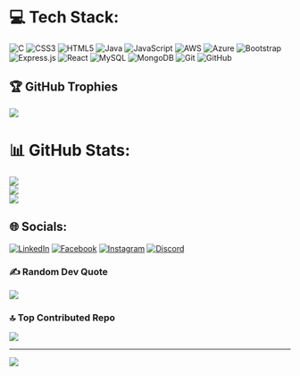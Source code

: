 

# 💻 Tech Stack:
![C](https://img.shields.io/badge/c-%2300599C.svg?style=for-the-badge&logo=c&logoColor=white) ![CSS3](https://img.shields.io/badge/css3-%231572B6.svg?style=for-the-badge&logo=css3&logoColor=white) ![HTML5](https://img.shields.io/badge/html5-%23E34F26.svg?style=for-the-badge&logo=html5&logoColor=white) ![Java](https://img.shields.io/badge/java-%23ED8B00.svg?style=for-the-badge&logo=openjdk&logoColor=white) ![JavaScript](https://img.shields.io/badge/javascript-%23323330.svg?style=for-the-badge&logo=javascript&logoColor=%23F7DF1E) ![AWS](https://img.shields.io/badge/AWS-%23FF9900.svg?style=for-the-badge&logo=amazon-aws&logoColor=white) ![Azure](https://img.shields.io/badge/azure-%230072C6.svg?style=for-the-badge&logo=microsoftazure&logoColor=white) ![Bootstrap](https://img.shields.io/badge/bootstrap-%238511FA.svg?style=for-the-badge&logo=bootstrap&logoColor=white) ![Express.js](https://img.shields.io/badge/express.js-%23404d59.svg?style=for-the-badge&logo=express&logoColor=%2361DAFB) ![React](https://img.shields.io/badge/react-%2320232a.svg?style=for-the-badge&logo=react&logoColor=%2361DAFB) ![MySQL](https://img.shields.io/badge/mysql-4479A1.svg?style=for-the-badge&logo=mysql&logoColor=white) ![MongoDB](https://img.shields.io/badge/MongoDB-%234ea94b.svg?style=for-the-badge&logo=mongodb&logoColor=white) ![Git](https://img.shields.io/badge/git-%23F05033.svg?style=for-the-badge&logo=git&logoColor=white) ![GitHub](https://img.shields.io/badge/github-%23121011.svg?style=for-the-badge&logo=github&logoColor=white)
## 🏆 GitHub Trophies
![](https://github-profile-trophy.vercel.app/?username=ManojKale1244&theme=radical&no-frame=false&no-bg=true&margin-w=4)
# 📊 GitHub Stats:
![](https://github-readme-stats.vercel.app/api/top-langs/?username=ManojKale1244&theme=dark&hide_border=false&include_all_commits=true&count_private=false&layout=compact)<br/>
![](https://github-readme-stats.vercel.app/api?username=ManojKale1244&theme=dark&hide_border=false&include_all_commits=true&count_private=false)<br/>
![](https://nirzak-streak-stats.vercel.app/?user=ManojKale1244&theme=dark&hide_border=false)<br/>
## 🌐 Socials:
  [![LinkedIn](https://img.shields.io/badge/LinkedIn-%230077B5.svg?logo=linkedin&logoColor=white)](https://linkedin.com/in/manoj-kale-66ab8a32b) [![Facebook](https://img.shields.io/badge/Facebook-%231877F2.svg?logo=Facebook&logoColor=white)](https://facebook.com/https://www.facebook.com/profile.php?id=61559169939379) [![Instagram](https://img.shields.io/badge/Instagram-%23E4405F.svg?logo=Instagram&logoColor=white)](https://instagram.com/manoj_kale_2005) [![Discord](https://img.shields.io/badge/Discord-%237289DA.svg?logo=discord&logoColor=white)](https://discord.gg/manoj_kale_2005_58524)


### ✍️ Random Dev Quote
![](https://quotes-github-readme.vercel.app/api?type=horizontal&theme=merko)

### 🔝 Top Contributed Repo
![](https://github-contributor-stats.vercel.app/api?username=ManojKale1244&limit=5&theme=dark&combine_all_yearly_contributions=true)

---
[![](https://visitcount.itsvg.in/api?id=ManojKale1244&icon=0&color=0)](https://visitcount.itsvg.in)

<!-- Proudly created with GPRM ( https://gprm.itsvg.in ) -->
